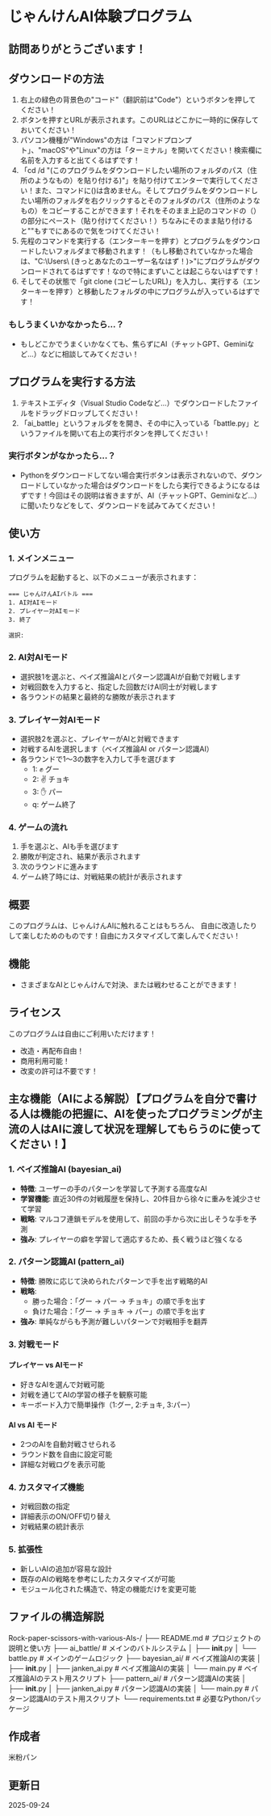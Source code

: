 # じゃんけんAI体験プログラム

## 訪問ありがとうございます！

## ダウンロードの方法
1. 右上の緑色の背景色の"コード"（翻訳前は"Code"）というボタンを押してください！
2. ボタンを押すとURLが表示されます。このURLはどこかに一時的に保存しておいてください！
3. パソコン機種が"Windows"の方は「コマンドプロンプト」、"macOS"や"Linux"の方は「ターミナル」を開いてください！検索欄に名前を入力すると出てくるはずです！
4. 「cd /d "(このプログラムをダウンロードしたい場所のフォルダのパス（住所のようなもの）を貼り付ける)"」を貼り付けてエンターで実行してください！また、コマンドに()は含めません。そしてプログラムをダウンロードしたい場所のフォルダを右クリックするとそのフォルダのパス（住所のようなもの）をコピーすることができます！それをそのまま上記のコマンドの（）の部分にペースト（貼り付けてください！）ちなみにそのまま貼り付けると""もすでにあるので気をつけてください！
5. 先程のコマンドを実行する（エンターキーを押す）とプログラムをダウンロードしたいフォルダまで移動されます！（もし移動されていなかった場合は、"C:\Users\ (きっとあなたのユーザー名なはず！)>"にプログラムがダウンロードされてるはずです！なので特にまずいことは起こらないはずです！
6. そしてその状態で「git clone (コピーしたURL)」を入力し、実行する（エンターキーを押す）と移動したフォルダの中にプログラムが入っているはずです！
### もしうまくいかなかったら…？
- もしどこかでうまくいかなくても、焦らずにAI（チャットGPT、Geminiなど…）などに相談してみてください！

## プログラムを実行する方法
1. テキストエディタ（Visual Studio Codeなど…）でダウンロードしたファイルをドラッグドロップしてください！
2. 「ai_battle」というフォルダをを開き、その中に入っている「battle.py」というファイルを開いて右上の実行ボタンを押してください！

### 実行ボタンがなかったら…？
- Pythonをダウンロードしてない場合実行ボタンは表示されないので、ダウンロードしていなかった場合はダウンロードをしたら実行できるようになるはずです！今回はその説明は省きますが、AI（チャットGPT、Geminiなど…）に聞いたりなどをして、ダウンロードを試みてみてください！

## 使い方

### 1. メインメニュー
プログラムを起動すると、以下のメニューが表示されます：

```
=== じゃんけんAIバトル ===
1. AI対AIモード
2. プレイヤー対AIモード
3. 終了

選択: 
```

### 2. AI対AIモード
- 選択肢1を選ぶと、ベイズ推論AIとパターン認識AIが自動で対戦します
- 対戦回数を入力すると、指定した回数だけAI同士が対戦します
- 各ラウンドの結果と最終的な勝敗が表示されます

### 3. プレイヤー対AIモード
- 選択肢2を選ぶと、プレイヤーがAIと対戦できます
- 対戦するAIを選択します（ベイズ推論AI or パターン認識AI）
- 各ラウンドで1〜3の数字を入力して手を選びます
  - 1: ✊ グー
  - 2: ✌️ チョキ
  - 3: ✋ パー
  - q: ゲーム終了

### 4. ゲームの流れ
1. 手を選ぶと、AIも手を選びます
2. 勝敗が判定され、結果が表示されます
3. 次のラウンドに進みます
4. ゲーム終了時には、対戦結果の統計が表示されます

## 概要
このプログラムは、じゃんけんAIに触れることはもちろん、
自由に改造したりして楽しむためのものです！自由にカスタマイズして楽しんでください！

## 機能
- さまざまなAIとじゃんけんで対決、または戦わせることができます！

## ライセンス
このプログラムは自由にご利用いただけます！
- 改造・再配布自由！
- 商用利用可能！
- 改変の許可は不要です！

## 主な機能（AIによる解説）【プログラムを自分で書ける人は機能の把握に、AIを使ったプログラミングが主流の人はAIに渡して状況を理解してもらうのに使ってください！】

### 1. ベイズ推論AI (bayesian_ai)
- **特徴**: ユーザーの手のパターンを学習して予測する高度なAI
- **学習機能**: 直近30件の対戦履歴を保持し、20件目から徐々に重みを減少させて学習
- **戦略**: マルコフ連鎖モデルを使用して、前回の手から次に出しそうな手を予測
- **強み**: プレイヤーの癖を学習して適応するため、長く戦うほど強くなる

### 2. パターン認識AI (pattern_ai)
- **特徴**: 勝敗に応じて決められたパターンで手を出す戦略的AI
- **戦略**:
  - 勝った場合：「グー → パー → チョキ」の順で手を出す
  - 負けた場合：「グー → チョキ → パー」の順で手を出す
- **強み**: 単純ながらも予測が難しいパターンで対戦相手を翻弄

### 3. 対戦モード

#### プレイヤー vs AIモード
- 好きなAIを選んで対戦可能
- 対戦を通じてAIの学習の様子を観察可能
- キーボード入力で簡単操作（1:グー, 2:チョキ, 3:パー）

#### AI vs AI モード
- 2つのAIを自動対戦させられる
- ラウンド数を自由に設定可能
- 詳細な対戦ログを表示可能

### 4. カスタマイズ機能
- 対戦回数の指定
- 詳細表示のON/OFF切り替え
- 対戦結果の統計表示

### 5. 拡張性
- 新しいAIの追加が容易な設計
- 既存のAIの戦略を参考にしたカスタマイズが可能
- モジュール化された構造で、特定の機能だけを変更可能

## ファイルの構造解説
Rock-paper-scissors-with-various-AIs-/
├── README.md              # プロジェクトの説明と使い方
├── ai_battle/             # メインのバトルシステム
│   ├── __init__.py
│   └── battle.py          # メインのゲームロジック
├── bayesian_ai/           # ベイズ推論AIの実装
│   ├── __init__.py
│   ├── janken_ai.py       # ベイズ推論AIの実装
│   └── main.py            # ベイズ推論AIのテスト用スクリプト
├── pattern_ai/            # パターン認識AIの実装
│   ├── __init__.py
│   ├── janken_ai.py       # パターン認識AIの実装
│   └── main.py            # パターン認識AIのテスト用スクリプト
└── requirements.txt       # 必要なPythonパッケージ

## 作成者
米粉パン

## 更新日
2025-09-24

